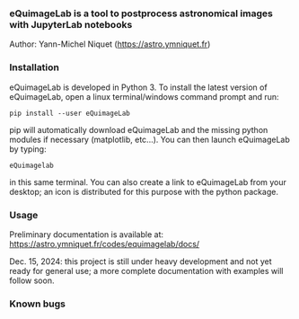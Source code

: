 ### eQuimageLab is a tool to postprocess astronomical images with JupyterLab notebooks

Author: Yann-Michel Niquet (https://astro.ymniquet.fr)

### Installation

eQuimageLab is developed in Python 3. To install the latest version of eQuimageLab, open a linux terminal/windows command prompt and run:

  `pip install --user eQuimageLab`

pip will automatically download eQuimageLab and the missing python modules if necessary (matplotlib, etc...). You can then launch eQuimageLab by typing:

  `eQuimagelab`

in this same terminal. You can also create a link to eQuimageLab from your desktop; an icon is distributed for this purpose with the python package.

### Usage

Preliminary documentation is available at: https://astro.ymniquet.fr/codes/equimagelab/docs/

Dec. 15, 2024: this project is still under heavy development and not yet ready for general use; a more complete documentation with examples will follow soon.

### Known bugs

